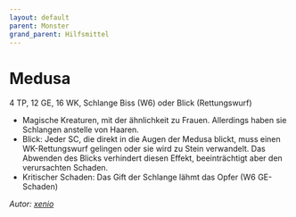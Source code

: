 ```yaml
---
layout: default
parent: Monster
grand_parent: Hilfsmittel
---
```


# Medusa
4 TP, 12 GE, 16 WK, Schlange Biss (W6) oder Blick (Rettungswurf)
- Magische Kreaturen, mit der ähnlichkeit zu Frauen. Allerdings haben sie Schlangen anstelle von Haaren.
- Blick: Jeder SC, die direkt in die Augen der Medusa blickt, muss einen WK-Rettungswurf gelingen oder sie wird zu Stein verwandelt. Das Abwenden des Blicks verhindert diesen Effekt, beeinträchtigt aber den verursachten Schaden.
- Kritischer Schaden: Das Gift der Schlange lähmt das Opfer (W6 GE-Schaden)

*Autor: [xenio](https://xenioinabottle.blogspot.com)*
